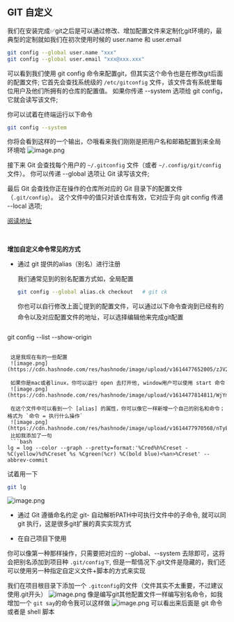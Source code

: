 ## GIT 自定义


我们在安装完成✅git之后是可以通过修改、增加配置文件来定制化git环境的，最典型的定制就如我们在初次使用时候的 user.name 和 user.email
```bash
git config --global user.name "xxx"
git config --global user.email "xxx@xxx.xxx"
```

可以看到我们使用 git config 命令来配置git，但其实这个命令也是在修改git后面的配置文件; 它首先会查找系统级的 `/etc/gitconfig` 文件，该文件含有系统里每位用户及他们所拥有的仓库的配置值。 如果你传递 --system 选项给 git config，它就会读写该文件;

你可以试着在终端运行以下命令

```bash
git config --system
```
你将会看到这样的一个输出，😯哦看来我们刚刚是把用户名和邮箱配置到来全局环境哈
![image.png](https://cdn.hashnode.com/res/hashnode/image/upload/v1614476770668/GE75AHG8I.png)


接下来 Git 会查找每个用户的 `~/.gitconfig` 文件（或者 `~/.config/git/config` 文件）。 你可以传递 --global 选项让 Git 读写该文件;


最后 Git 会查找你正在操作的仓库所对应的 Git 目录下的配置文件（`.git/config`）。 这个文件中的值只对该仓库有效，它对应于向 git config 传递 --local 选项;

 [阅读地址](https://git-scm.com/book/zh/v2/%E8%87%AA%E5%AE%9A%E4%B9%89-Git-%E9%85%8D%E7%BD%AE-Git) 


<br />


**增加自定义命令常见的方式**

- 通过 git 提供的alias（别名）进行注册

    我们通常见到的别名配置方式如，全局配置
    ```bash
   git config --global alias.ck checkout   # git ck
    ```
   你也可以自行修改上面👆提到的配置文件，可以通过以下命令查询到已经有的命令以及对应配置文件的地址，可以选择编辑他来完成git配置

    ```bash
git config --list --show-origin
```

 这是我现在有的一些配置
 ![image.png](https://cdn.hashnode.com/res/hashnode/image/upload/v1614477652005/zJV2xaGtD.png)

 如果你是mac或者linux，你可以运行 open 去打开他, window用户可以使用 start 命令
 ![image.png](https://cdn.hashnode.com/res/hashnode/image/upload/v1614477814811/WjYmTMy8r.png)

 在这个文件中可以看到一个 [alias] 的属性，你可以像它一样新增一个自己的别名和命令；格式为 `命令 = 执行什么操作`
 ![image.png](https://cdn.hashnode.com/res/hashnode/image/upload/v1614477970568/nTyErOQwf.png)
 比如我添加了一句
 ```bash
lg = log --color --graph --pretty=format:'%Cred%h%Creset -%C(yellow)%d%Creset %s %Cgreen(%cr) %C(bold blue)<%an>%Creset' --abbrev-commit
```
 试着用一下 
 ```bash
git lg
```
![image.png](https://cdn.hashnode.com/res/hashnode/image/upload/v1614478379127/AC3h21Q6-.png)

- 通过 Git 遵循命名约定  git-<subcmd> 自动解析PATH中可执行文件中的子命令, 就可以同 git <subcmd> 执行，这是很多git扩展的真实实现方式

- 在自己项目下使用

 你可以像第一种那样操作，只需要把对应的 --global、--system 去除即可，这将会把别名添加到项目种 `.git/config下`, 但是一帮情况下.git文件是隐藏的，我们还可以使用另一种指定自定义文件+脚本的方式来实现

 我们在项目根目录下添加一个 `.gitconfig`的文件（文件其实不太重要，不过建议使用.git开头）
 ![image.png](https://cdn.hashnode.com/res/hashnode/image/upload/v1614478983802/oJRLNeM10.png)
 像是编写git其他配置文件一样编写别名命令，如我增加一个 `git say`的命令我可以这样做
 ![image.png](https://cdn.hashnode.com/res/hashnode/image/upload/v1614479703810/-mES-Alep.png)
 可以看出来后面是 git 命令或者是 shell 脚本
